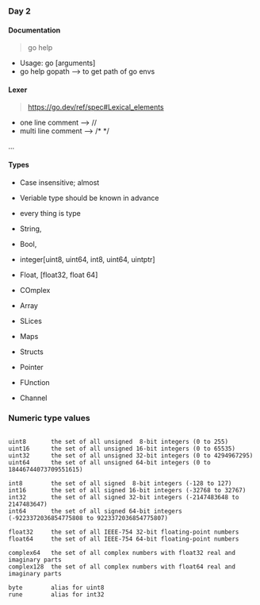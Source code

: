 ### Day 2

#### Documentation

> go help

- Usage: go <command> [arguments]
- go help gopath --> to get path of go envs



#### Lexer

> https://go.dev/ref/spec#Lexical_elements
- one line comment -->  //
- multi line comment --> /* */

...

#### Types

- Case insensitive; almost
- Veriable type should be known in advance
- every thing is type
- String, 
- Bool, 
- integer[uint8, uint64, int8, uint64, uintptr] 
- Float, [float32, float 64]
- COmplex


- Array
- SLices
- Maps
- Structs
- Pointer

- FUnction
- Channel


### Numeric type values
```

uint8       the set of all unsigned  8-bit integers (0 to 255)
uint16      the set of all unsigned 16-bit integers (0 to 65535)
uint32      the set of all unsigned 32-bit integers (0 to 4294967295)
uint64      the set of all unsigned 64-bit integers (0 to 18446744073709551615)

int8        the set of all signed  8-bit integers (-128 to 127)
int16       the set of all signed 16-bit integers (-32768 to 32767)
int32       the set of all signed 32-bit integers (-2147483648 to 2147483647)
int64       the set of all signed 64-bit integers (-9223372036854775808 to 9223372036854775807)

float32     the set of all IEEE-754 32-bit floating-point numbers
float64     the set of all IEEE-754 64-bit floating-point numbers

complex64   the set of all complex numbers with float32 real and imaginary parts
complex128  the set of all complex numbers with float64 real and imaginary parts

byte        alias for uint8
rune        alias for int32

```